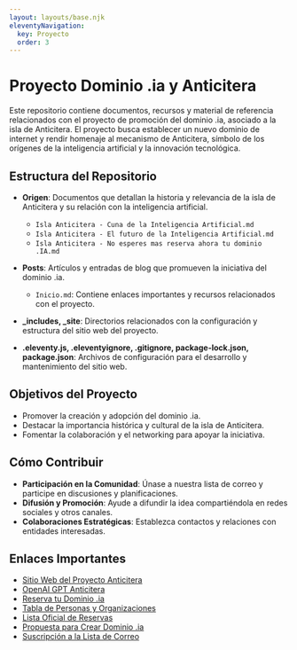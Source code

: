 ```yaml
---
layout: layouts/base.njk
eleventyNavigation:
  key: Proyecto
  order: 3
---
```

# Proyecto Dominio .ia y Anticitera

Este repositorio contiene documentos, recursos y material de referencia relacionados con el proyecto de promoción del dominio .ia, asociado a la isla de Anticitera. El proyecto busca establecer un nuevo dominio de internet y rendir homenaje al mecanismo de Anticitera, símbolo de los orígenes de la inteligencia artificial y la innovación tecnológica.

## Estructura del Repositorio

- **Origen**: Documentos que detallan la historia y relevancia de la isla de Anticitera y su relación con la inteligencia artificial.
  - `Isla Anticitera - Cuna de la Inteligencia Artificial.md`
  - `Isla Anticitera - El futuro de la Inteligencia Artificial.md`
  - `Isla Anticitera - No esperes mas reserva ahora tu dominio .IA.md`

- **Posts**: Artículos y entradas de blog que promueven la iniciativa del dominio .ia.
  - `Inicio.md`: Contiene enlaces importantes y recursos relacionados con el proyecto.

- **_includes, _site**: Directorios relacionados con la configuración y estructura del sitio web del proyecto.

- **.eleventy.js, .eleventyignore, .gitignore, package-lock.json, package.json**: Archivos de configuración para el desarrollo y mantenimiento del sitio web.

## Objetivos del Proyecto

- Promover la creación y adopción del dominio .ia.
- Destacar la importancia histórica y cultural de la isla de Anticitera.
- Fomentar la colaboración y el networking para apoyar la iniciativa.

## Cómo Contribuir

- **Participación en la Comunidad**: Únase a nuestra lista de correo y participe en discusiones y planificaciones.
- **Difusión y Promoción**: Ayude a difundir la idea compartiéndola en redes sociales y otros canales.
- **Colaboraciones Estratégicas**: Establezca contactos y relaciones con entidades interesadas.

## Enlaces Importantes

- [Sitio Web del Proyecto Anticitera](https://elswork.github.io/anticitera.deft.work)
- [OpenAI GPT Anticitera](https://chat.openai.com/g/g-fnpHOClUW-anticitera)
- [Reserva tu Dominio .ia](https://docs.google.com/forms/d/e/1FAIpQLScj1paIvOUbqugD76fKncZ65ZOqL-f5bILycZComuxKhJeRPg/viewform?usp=sf_link)
- [Tabla de Personas y Organizaciones](https://docs.google.com/spreadsheets/d/1-6lBWrMexLKKDpfI2u8zKnvit3mXeZT9Zs6ngZk4glI/edit?usp=sharing)
- [Lista Oficial de Reservas](https://docs.google.com/spreadsheets/d/1y-aLEKfQySJeDgZd4QeHa57G9P9Pp4mqWhLJSqxcB0o/edit?usp=sharing)
- [Propuesta para Crear Dominio .ia](https://futureu.europa.eu/processes/Digital/f/15/proposals/27592?locale=es)
- [Suscripción a la Lista de Correo](https://docs.google.com/forms/d/e/1FAIpQLSeptFS3-XMVTeBFQzDEl1O55hkXhtOgYmMSEfpLLJk11UZEOA/viewform?usp=sf_link)
